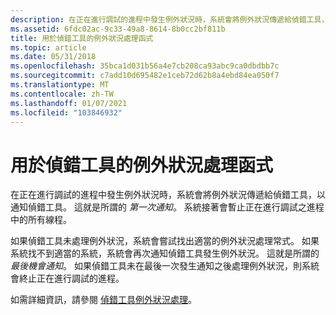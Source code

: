 ```yaml
---
description: 在正在進行調試的進程中發生例外狀況時，系統會將例外狀況傳遞給偵錯工具，以通知偵錯工具。 這就是所謂的第一次通知。 系統接著會暫止正在進行調試之進程中的所有線程。
ms.assetid: 6fdc02ac-9c33-49a8-8614-8b0cc2bf811b
title: 用於偵錯工具的例外狀況處理函式
ms.topic: article
ms.date: 05/31/2018
ms.openlocfilehash: 35bca1d031b56a4e7cb208ca93abc9ca0dbdbb7c
ms.sourcegitcommit: c7add10d695482e1ceb72d62b8a4ebd84ea050f7
ms.translationtype: MT
ms.contentlocale: zh-TW
ms.lasthandoff: 01/07/2021
ms.locfileid: "103846932"
---
```

# <a name="exception-handling-functions-for-debugging"></a>用於偵錯工具的例外狀況處理函式

在正在進行調試的進程中發生例外狀況時，系統會將例外狀況傳遞給偵錯工具，以通知偵錯工具。 這就是所謂的 *第一次通知*。 系統接著會暫止正在進行調試之進程中的所有線程。

如果偵錯工具未處理例外狀況，系統會嘗試找出適當的例外狀況處理常式。 如果系統找不到適當的系統，系統會再次通知偵錯工具發生例外狀況。 這就是所謂的 *最後機會通知*。 如果偵錯工具未在最後一次發生通知之後處理例外狀況，則系統會終止正在進行調試的進程。

如需詳細資訊，請參閱 [偵錯工具例外狀況處理](debugger-exception-handling.md)。

 

 



